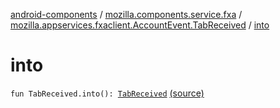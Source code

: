 [android-components](../../index.md) / [mozilla.components.service.fxa](../index.md) / [mozilla.appservices.fxaclient.AccountEvent.TabReceived](index.md) / [into](./into.md)

# into

`fun TabReceived.into(): `[`TabReceived`](../../mozilla.components.concept.sync/-device-event/-tab-received/index.md) [(source)](https://github.com/mozilla-mobile/android-components/blob/master/components/service/firefox-accounts/src/main/java/mozilla/components/service/fxa/Types.kt#L156)